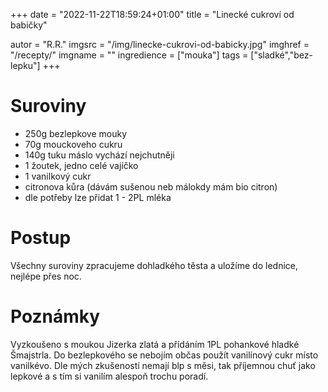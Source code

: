 
+++
date = "2022-11-22T18:59:24+01:00"
title = "Linecké cukroví od babičky"

autor = "R.R."
imgsrc = "/img/linecke-cukrovi-od-babicky.jpg"
imghref = "/recepty/"
imgname = ""
ingredience = ["mouka"]
tags = ["sladké","bez-lepku"]
+++

# Suroviny

- 250g bezlepkove mouky 
- 70g mouckoveho cukru
- 140g tuku máslo vychází nejchutněji
- 1 žoutek, jedno celé vajíčko
- 1 vanilkový cukr
- citronova kůra (dávám sušenou neb málokdy mám bio citron)
- dle potřeby lze přidat 1 - 2PL mléka


# Postup
Všechny suroviny zpracujeme dohladkého těsta a uložíme do lednice, nejlépe přes noc.

# Poznámky
Vyzkoušeno s moukou Jizerka zlatá a přídáním 1PL pohankové hladké Šmajstrla. 
Do bezlepkového se nebojím občas použít vanilínový cukr místo vanilkévo. 
Dle mých zkušeností nemají blp s měsi, tak příjemnou chuť jako lepkové a s tím si vanilím alespoň trochu poradí.